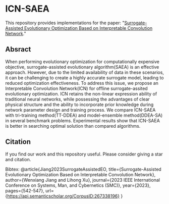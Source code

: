 # ICN-SAEA

This repository provides implementations for the paper: "[Surrogate-Assisted Evolutionary Optimization Based on Interpretable Convolution Network]([https://arxiv.org/abs/2109.10964](https://ieeexplore.ieee.org/document/10394547))."

## Absract

When performing evolutionary optimization for computationally expensive objective, surrogate-assisted evolutionary algorithm(SAEA) is an effective approach. However, due to the limited availability of data in these scenarios, it can be challenging to create a highly accurate surrogate model, leading to reduced optimization effectiveness. To address this issue, we propose an Interpretable Convolution Network(ICN) for offline surrogate-assited evolutionary optimization. ICN retains the non-linear expression ability of traditional neural networks, while possessing the advantages of clear physical structure and the ability to incorporate prior knowledge during network parameter design and training process. We compare ICN-SAEA with tri-training method(TT-DDEA) and model-ensemble method(DDEA-SA) in several benchmark problems. Experimental results show that ICN-SAEA is better in searching optimal solution than compared algorithms.

## Citation

If you find our work and this repository useful. Please consider giving a star and citation.

Bibtex:
@article{Jiang2023SurrogateAssistedEO,
 title={Surrogate-Assisted Evolutionary Optimization Based on Interpretable Convolution Network},
 author={Wenxiang Jiang and Lihong Xu},
 journal={2023 IEEE International Conference on Systems, Man, and Cybernetics (SMC)},
 year={2023},
 pages={542-547},
 url={https://api.semanticscholar.org/CorpusID:267338196}
}
